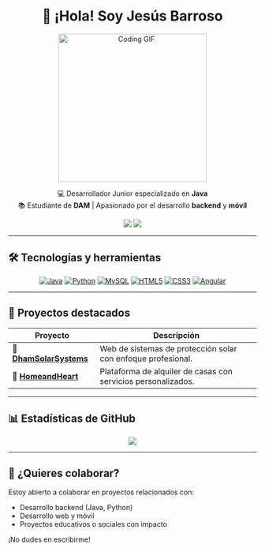 <h1 align="center">👋 ¡Hola! Soy Jesús Barroso</h1>

<p align="center">
  <img src="https://media.giphy.com/media/LmNwrBhejkK9EFP504/giphy.gif" width="300" alt="Coding GIF"/>
</p>

<p align="center">
  💻 Desarrollador Junior especializado en <strong>Java</strong> <br/>
  📚 Estudiante de <strong>DAM</strong> | Apasionado por el desarrollo <strong>backend</strong> y <strong>móvil</strong>
</p>

<p align="center">
  <a href="https://www.linkedin.com/in/jesus-barroso-bonilla/"><img src="https://img.shields.io/badge/LinkedIn-Jesús_Barroso-blue?style=for-the-badge&logo=linkedin" /></a>
  <a href="mailto:barrosobonillajesus@gmail.com"><img src="https://img.shields.io/badge/Email-Contactar-red?style=for-the-badge&logo=gmail&logoColor=white" /></a>
</p>

---

## 🛠️ Tecnologías y herramientas

<div align="center">

[![Java](https://img.shields.io/badge/Java-ED8B00?style=for-the-badge&logo=java&logoColor=white)](https://www.java.com/)
[![Python](https://img.shields.io/badge/Python-3776AB?style=for-the-badge&logo=python&logoColor=white)](https://www.python.org/)
[![MySQL](https://img.shields.io/badge/MySQL-4479A1?style=for-the-badge&logo=mysql&logoColor=white)](https://www.mysql.com/)
[![HTML5](https://img.shields.io/badge/HTML5-E34F26?style=for-the-badge&logo=html5&logoColor=white)](https://developer.mozilla.org/es/docs/Web/HTML)
[![CSS3](https://img.shields.io/badge/CSS3-1572B6?style=for-the-badge&logo=css3&logoColor=white)](https://developer.mozilla.org/es/docs/Web/CSS)
[![Angular](https://img.shields.io/badge/Angular-DD0031?style=for-the-badge&logo=angular&logoColor=white)](https://angular.io/)


</div>

---

## 🚀 Proyectos destacados

| Proyecto | Descripción |
|----------|-------------|
| 🔧 [**DhamSolarSystems**](https://github.com/JesusBBP/DhamSolarSystems-web) | Web de sistemas de protección solar con enfoque profesional. |
| 🏡 [**HomeandHeart**](https://github.com/JesusBBP/HomeandHeart) | Plataforma de alquiler de casas con servicios personalizados. |

---

## 📊 Estadísticas de GitHub

<p align="center">
  <img src="https://github-readme-stats.vercel.app/api?username=JesusBBP&show_icons=true&theme=dark" />
</p>

---

## 🤝 ¿Quieres colaborar?

Estoy abierto a colaborar en proyectos relacionados con:

- Desarrollo backend (Java, Python)
- Desarrollo web y móvil
- Proyectos educativos o sociales con impacto

¡No dudes en escribirme!
